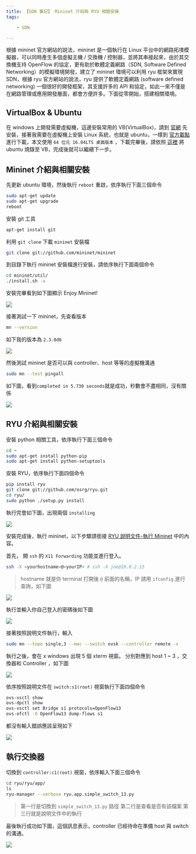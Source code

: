 ```yaml
---
title: 【SDN 筆記】 Mininet 介紹與 RYU 相關安裝
tags:

    - SDN

---
```


 根據 mininet 官方網站的說法，mininet 是一個執行在 Linux 平台中的網路拓墣模擬器，可以同時產生多個虛擬主機 / 交換機 / 控制器，並將其串接起來，由於其交換機支持 OpenFlow 的協定，更有助於軟體定義網路（SDN, Software Defined Networking）的模擬環境開發，建立了 mininet 環境可以利用 ryu 框架來實現 SDN，根據 ryu 官方網站的說法，ryu 提供了軟體定義網路 (software defined networking) 一個很好的開發框架，其支援許多的 API 和協定，如此一來不僅是在網路管理或應用開發層面，都會方便許多。下面從零開始，搭建相關環境。

## VirtualBox & Ubuntu

在 windows 上開發需要虛擬機，這邊安裝常用的 VB(VirtualBox)，請到 [官網](https://www.virtualbox.org/) 先安裝，接著我需要在虛擬機上安裝 Linux 系統，也就是 ubuntu，一樣到 [官方載點](https://www.ubuntu-tw.org/modules/tinyd0/) 進行下載，本文使用 `64 位元 16.04LTS 桌面版本` ，下載完畢後，請依照 [這裡](https://blog.xuite.net/yh96301/blog/432341564-VirtualBox+5.2%E5%AE%89%E8%A3%9DUbuntu+16.04) 將 ubuntu 燒錄至 VB，完成後就可以繼續下一步。

## Mininet 介紹與相關安裝

先更新 ubuntu 環境，然後執行 `reboot` 重啟，依序執行下面三個命令

``` bash
sudo apt-get update
sudo apt-get upgrade
reboot
```

安裝 git 工具

``` bash
apt-get install git
```

利用 `git clone` 下載 `mininet` 安裝檔

``` bash
git clone git://github.com/mininet/mininet
```

到目錄下執行 mininet 安裝檔進行安裝，請依序執行下面兩個命令

``` bash
cd mininet/util/
./install.sh -a
```

安裝完畢看到如下圖顯示 Enjoy Mininet!

![](https://i.imgur.com/wyjbw36.png)

接著測試一下 mininet，先查看版本

``` bash
mn --version
```

如下我的版本為 `2.3.0d6`

![](https://i.imgur.com/5jrLc6P.png)

然後測試 mininet 是否可以與 controller、host 等等的虛擬機溝通

``` bash
sudo mn --test pingall
```

如下圖，看到`completed in 5.730 seconds`就是成功，秒數會不盡相同，沒有關係

![](https://i.imgur.com/MuoLgU2.png)

## RYU 介紹與相關安裝

安裝 python 相關工具，依序執行下面三個命令

``` bash
cd ~
sudo apt-get install python-pip
sudo apt-get install python-setuptools
```

安裝 RYU，依序執行下面四個命令

``` bash
pip install ryu
git clone git://github.com/osrg/ryu.git
cd ryu/
sudo python ./setup.py install
```

執行完會如下圖，出現兩個 `installing`

![](https://i.imgur.com/33pNyjG.png)

安裝完成後，執行 mininet，以下步驟請銜接 [RYU 說明文件-執行 Mininet](https://osrg.github.io/ryu-book/zh_tw/html/switching_hub.html#mininet) 中的內容。

首先， 開 `ssh` 的 `X11 Forwarding` 功能並進行登入。

``` bash
ssh -X <yourhostname>@<yourIP> # ssh -X joe@10.0.2.15
```

> hostname 就是你 terminal 打開後 `@` 前面的名稱，IP 請用 `ifconfig` 進行查詢，如下圖

![](https://i.imgur.com/jaOyMuc.png)

執行並輸入你自己登入的密碼後如下圖

![](https://i.imgur.com/6JxFXDx.png)

接著按照說明文件執行，輸入

``` bash
sudo mn --topo single,3 --mac --switch ovsk --controller remote -x
```

執行之後，會在 x windows 出現 5 個 xterm 視窗。 分別對應到 host 1 ~ 3 ，交換器和 Controller ，如下圖

![](https://i.imgur.com/dnoLCn2.png)

依序按照說明文件在 `switch:s1(root)` 視窗執行下面四個命令

``` bash
ovs-vsctl show
ovs-dpctl show
ovs-vsctl set Bridge s1 protocols=OpenFlow13
ovs-ofctl -O OpenFlow13 dump-flows s1
```

都沒有輸入錯誤應該呈現如下

![](https://i.imgur.com/2jkEcbQ.png)

## 執行交換器

切換到 `controller:c1(root)` 視窗，依序輸入下面三個命令

``` bash
cd ryu/ryu/app/
ls
ryu-manager --verbose ryu.app.simple_switch_13.py
```

> 第一行是切換到 `simple_switch_13.py` 路徑
> 第二行是查看是否有該檔案
> 第三行就是說明文件中的執行

最後執行成功如下圖，這個訊息表示，controller 已經待命在準備 host 與 switch 的溝通。

![](https://i.imgur.com/bw6b1sM.png)
